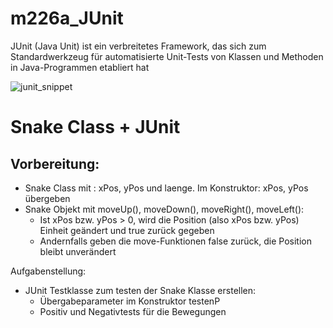 # m226a_JUnit


JUnit (Java Unit) ist ein verbreitetes Framework, das sich zum Standardwerkzeug für automatisierte Unit-Tests von Klassen und Methoden in Java-Programmen etabliert hat
  
  ![junit_snippet](https://user-images.githubusercontent.com/80152023/113002663-4da6ac00-9172-11eb-9dff-3bb839d16466.png)
  
# Snake Class + JUnit

## Vorbereitung:

- Snake Class mit : xPos, yPos und laenge. Im Konstruktor: xPos, yPos übergeben
- Snake Objekt mit moveUp(), moveDown(), moveRight(), moveLeft():
    - Ist xPos bzw. yPos > 0, wird die Position (also xPos bzw. yPos) Einheit geändert und true zurück gegeben
    - Andernfalls geben die move-Funktionen false zurück, die Position bleibt unverändert
   

Aufgabenstellung:

- JUnit Testklasse zum testen der Snake Klasse erstellen:
  - Übergabeparameter im Konstruktor testenP
  - Positiv und Negativtests für die Bewegungen




